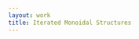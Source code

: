 ```yaml
---
layout: work
title: Iterated Monoidal Structures
---
```

<!-- tags: ['Monoidality', 'Category Theory', 'Internal Reasoning', 'Day Convolution'] -->
